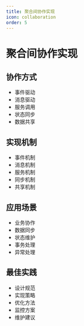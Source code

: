 ```yaml
---
title: 聚合间协作实现
icon: collaboration
order: 5
---
```


# 聚合间协作实现

## 协作方式
- 事件驱动
- 消息驱动
- 服务调用
- 状态同步
- 数据共享

## 实现机制
- 事件机制
- 消息机制
- 服务机制
- 同步机制
- 共享机制

## 应用场景
- 业务协作
- 数据同步
- 状态维护
- 事务处理
- 异常处理

## 最佳实践
- 设计规范
- 实现策略
- 优化方法
- 监控方案
- 维护建议
